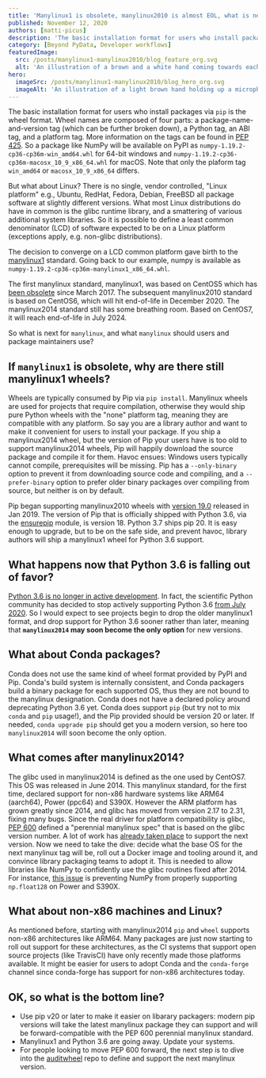 ```yaml
---
title: 'Manylinux1 is obsolete, manylinux2010 is almost EOL, what is next?'
published: November 12, 2020
authors: [matti-picus]
description: 'The basic installation format for users who install packages via pip is the wheel format. But what about Linux? The first manylinux standard, manylinux1, was based on CentOS5 which has been obsolete since March 2017. So what is next for manylinux, and what manylinux should users and package maintainers use?'
category: [Beyond PyData, Developer workflows]
featuredImage:
  src: /posts/manylinux1-manylinux2010/blog_feature_org.svg
  alt: 'An illustration of a brown and a white hand coming towards each other to pass a business card with the logo of Quansight Labs'
hero:
  imageSrc: /posts/manylinux1-manylinux2010/blog_hero_org.svg
  imageAlt: 'An illustration of a light brown hand holding up a microphone, with some graphical elements highlighting the top of the microphone.'
---
```


The basic installation format for users who install packages via `pip` is
the wheel format. Wheel names are composed of four parts: a
package-name-and-version tag (which can be further broken down), a Python tag,
an ABI tag, and a platform tag. More information on the tags can be found in
[PEP 425](https://www.python.org/dev/peps/pep-0425). So a package like NumPy
will be available on PyPI as `numpy-1.19.2-cp36-cp36m-win_amd64.whl` for 64-bit
windows and `numpy-1.19.2-cp36-cp36m-macosx_10_9_x86_64.whl` for macOS. Note
that only the plaform tag `win_amd64` or `macosx_10_9_x86_64` differs.

But what about Linux? There is no single, vendor controlled, "Linux platform"
e.g., Ubuntu, RedHat, Fedora, Debian, FreeBSD all package software at slightly
different versions. What most Linux distributions do have in common is the
glibc runtime library, and a smattering of various additional system libraries.
So it is possible to define a least common denominator (LCD) of software
expected to be on a Linux platform (exceptions apply, e.g. non-glibc
distributions).

The decision to converge on a LCD common platform gave birth to the
[manylinux1](https://www.python.org/dev/peps/pep-0513/) standard. Going back
to our example, numpy is available as
`numpy-1.19.2-cp36-cp36m-manylinux1_x86_64.whl`.

The first manylinux standard, manylinux1, was based on CentOS5 which has [been
obsolete](https://endoflife.software/operating-systems/linux/centos) since
March 2017. The subsequent manylinux2010 standard is based on CentOS6, which
will hit end-of-life in December 2020. The manylinux2014 standard still has some
breathing room. Based on CentOS7, it will reach end-of-life in July 2024.

So what is next for `manylinux`, and what `manylinux` should users and package
maintainers use?

## If `manylinux1` is obsolete, why are there still manylinux1 wheels?

Wheels are typically consumed by Pip via `pip install`. Manylinux wheels are
used for projects that require compilation, otherwise they would ship
pure Python wheels with the "none" platform tag, meaning they are compatible with
any platform. So say you are a library author and want to make it convenient
for users to install your package. If you ship a manylinux2014 wheel, but the
version of Pip your users have is too old to support manylinux2014 wheels, Pip
will happily download the source package and compile it for them. Havoc ensues:
Windows users typically cannot compile, prerequisites will be missing. Pip has
a `--only-binary` option to prevent it from downloading source code and
compiling, and a `--prefer-binary` option to prefer older binary packages over
compiling from source, but neither is on by default.

Pip began supporting manylinux2010 wheels with [version
19.0](https://github.com/pypa/pip/blob/master/NEWS.rst#190-2019-01-22)
released in Jan 2019. The version of Pip that is officially shipped with Python 3.6, via
the [ensurepip](https://docs.python.org/3.6/library/ensurepip.html) module, is
version 18. Python 3.7 ships pip 20. It is easy enough to upgrade, but to be on
the safe side, and prevent havoc, library authors will ship a manylinux1 wheel
for Python 3.6 support.

## What happens now that Python 3.6 is falling out of favor?

[Python 3.6 is no longer in active
development](https://www.python.org/dev/peps/pep-0494). In fact, the scientific
Python community has decided to stop actively supporting Python 3.6 [from
July 2020](https://numpy.org/neps/nep-0029-deprecation_policy.html#support-table).
So I would expect to see projects begin to drop the older manylinux1 format,
and drop support for Python 3.6 sooner rather than later, meaning that
**`manylinux2014` may soon become the only option** for new versions.

## What about Conda packages?

Conda does not use the same kind of wheel format provided by PyPI and Pip. Conda's
build system is internally consistent, and Conda packagers build a binary
package for each supported OS, thus they are not bound to the manylinux
designation. Conda does not have a declared policy around deprecating Python
3.6 yet. Conda does support `pip` (but try not to mix `conda` and `pip`
usage!), and the Pip provided should be version 20 or later. If needed,
`conda upgrade pip` should get you a modern version, so here too
`manylinux2014` will soon become the only option.

## What comes after manylinux2014?

The glibc used in manylinux2014 is defined as the one used by CentOS7. This OS
was released in June 2014. This manylinux standard, for the first time,
declared support for non-x86 hardware systems like ARM64 (aarch64), Power
(ppc64) and S390X. However the ARM platform has grown greatly since 2014, and
glibc has moved from version 2.17 to 2.31, fixing many bugs. Since the real
driver for platform compatibility is glibc, [PEP
600](https://www.python.org/dev/peps/pep-0600/) defined a "perennial manylinux
spec" that is based on the glibc version number. A lot of work has [already
taken place](https://github.com/pypa/manylinux/issues/542) to support the next
version. Now we need to take the dive: decide what the base OS for the next
manylinux tag will be, roll out a Docker image and tooling around it, and
convince library packaging teams to adopt it. This is needed to allow libraries
like NumPy to confidently use the glibc routines fixed after 2014. For
instance, [this issue](https://github.com/numpy/numpy/issues/15763) is
preventing NumPy from properly supporting `np.float128` on Power and S390X.

## What about non-x86 machines and Linux?

As mentioned before, starting with manylinux2014 `pip` and `wheel` supports
non-x86 architectures like ARM64. Many packages are just now starting to roll
out support for these architectures, as the CI systems that support open source
projects (like TravisCI) have only recently made those platforms available.
It might be easier for users to adopt Conda and the `conda-forge` channel
since conda-forge has support for non-x86 architectures today.

## OK, so what is the bottom line?

- Use pip v20 or later to make it easier on libarary packagers: modern pip
  versions will take the latest manylinux package they can support and will be
  forward-compatible with the PEP 600 perennial manylinux standard.
- Manylinux1 and Python 3.6 are going away. Update your systems.
- For people looking to move PEP 600 forward, the next step is to dive into the
  [auditwheel](https://github.com/pypa/auditwheel) repo to define and support
  the next manylinux version.

